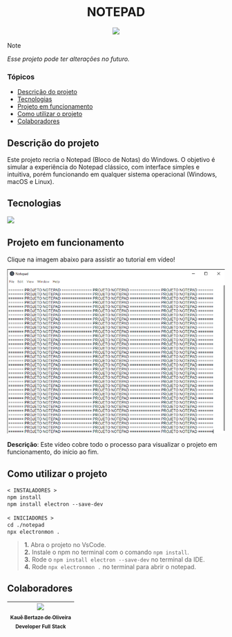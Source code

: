 <h1 align="center">NOTEPAD</h1>

<p align="center">

<img loading="lazy" src="http://img.shields.io/static/v1?label=STATUS&message=CONCLUIDO&color=GREEN&style=for-the-badge"/>

</p>

> [!NOTE]
> *Esse projeto pode ter alterações no futuro.*

### Tópicos

- [Descrição do projeto](#descrição-do-projeto)
- [Tecnologias](#tecnologias)
- [Projeto em funcionamento](#projeto-em-funcionamento)
- [Como utilizar o projeto](#como-utilizar-o-projeto)
- [Colaboradores](#colaboradores)

## Descrição do projeto

Este projeto recria o Notepad (Bloco de Notas) do Windows. O objetivo é simular a experiência do Notepad clássico, com interface simples e intuitiva, porém funcionando em qualquer sistema operacional (Windows, macOS e Linux).

## Tecnologias

<div width="140px">
    <img src="https://skillicons.dev/icons?i=javascript,electron,html,css,vscode,nodejs" />
</div>

## Projeto em funcionamento

Clique na imagem abaixo para assistir ao tutorial em vídeo!

[![Assista ao tutorial](image.png "Como utilizar esse projeto na sua máquina")](https://drive.google.com/file/d/1hqZV1QCOMSwUp57iClJmogbcRFGyBoDB/view?usp=sharing)

**Descrição**: Este vídeo cobre todo o processo para visualizar o projeto em funcionamento, do início ao fim.

## Como utilizar o projeto

```
< INSTALADORES >
npm install
npm install electron --save-dev

< INICIADORES >
cd ./notepad
npx electronmon .
```

> **1.** Abra o projeto no VsCode.<br>
> **2.** Instale o npm no terminal com o comando `npm install`.<br>
> **3.** Rode o `npm install electron --save-dev` no terminal da IDE.<br>
> **4.** Rode `npx electronmon .` no terminal para abrir o notepad.<br>

## Colaboradores

| [<img src="https://avatars.githubusercontent.com/u/69527468?v=4" width=115><br><sub>Kauê Bertaze de Oliveira</sub>](https://github.com/KaueTTS)<br><sub>Developer Full Stack</sub> |
| :---:
